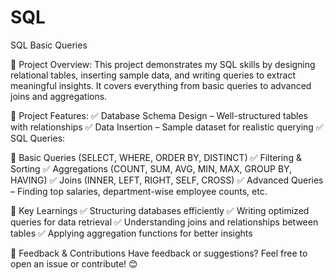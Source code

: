 # SQL
 SQL Basic Queries

🚀 Project Overview:
This project demonstrates my SQL skills by designing relational tables, inserting sample data, and writing queries to extract meaningful insights. It covers everything from basic queries to advanced joins and aggregations.

📂 Project Features:
✅ Database Schema Design – Well-structured tables with relationships
✅ Data Insertion – Sample dataset for realistic querying
✅ SQL Queries:

🎯 Basic Queries (SELECT, WHERE, ORDER BY, DISTINCT)
✅ Filtering & Sorting
✅ Aggregations (COUNT, SUM, AVG, MIN, MAX, GROUP BY, HAVING)
✅ Joins (INNER, LEFT, RIGHT, SELF, CROSS)
✅ Advanced Queries – Finding top salaries, department-wise employee counts, etc.

🎯 Key Learnings
✅ Structuring databases efficiently
✅ Writing optimized queries for data retrieval
✅ Understanding joins and relationships between tables
✅ Applying aggregation functions for better insights

📢 Feedback & Contributions
Have feedback or suggestions? Feel free to open an issue or contribute! 😊

